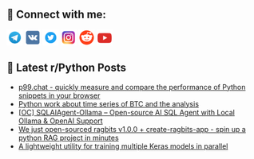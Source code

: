 ## 🔎 Connect with me:
[<img src="https://github.com/bullbesh/bullbesh/blob/main/images/Telegram.png" width="32" height="32" />](https://t.me/bullbesh)
[<img src="https://github.com/bullbesh/bullbesh/blob/main/images/VK.png" width="32" height="32" />](https://vk.com/bullbesh)
[<img src="https://github.com/bullbesh/bullbesh/blob/main/images/Twitter.png" width="32" height="32" />](https://twitter.com/bullbesh1)
[<img src="https://github.com/bullbesh/bullbesh/blob/main/images/Instagram.png" width="32" height="32" />](https://www.instagram.com/bullbesh)
[<img src="https://github.com/bullbesh/bullbesh/blob/main/images/Reddit.png" width="32" height="32" />](https://www.reddit.com/user/bullbesh)
[<img src="https://github.com/bullbesh/bullbesh/blob/main/images/YouTube.png" width="32" height="32" />](https://www.youtube.com/channel/UCtfjRs6uzgq5mfm8S06WTcg)

## 📕 Latest r/Python Posts
<!-- BLOG-POST-LIST:START -->
- [p99.chat - quickly measure and compare the performance of Python snippets in your browser](https://www.reddit.com/r/Python/comments/1l3zzn4/p99chat_quickly_measure_and_compare_the/)
- [Python work about time series of BTC and the analysis](https://www.reddit.com/r/Python/comments/1l3zfq8/python_work_about_time_series_of_btc_and_the/)
- [[OC] SQLAIAgent-Ollama – Open-source AI SQL Agent with Local Ollama &amp; OpenAI Support](https://www.reddit.com/r/Python/comments/1l3z9h6/oc_sqlaiagentollama_opensource_ai_sql_agent_with/)
- [We just open-sourced ragbits v1.0.0 + create-ragbits-app - spin up a python RAG project in minutes](https://www.reddit.com/r/Python/comments/1l3yx48/we_just_opensourced_ragbits_v100_createragbitsapp/)
- [A lightweight utility for training multiple Keras models in parallel](https://www.reddit.com/r/Python/comments/1l3vmpo/a_lightweight_utility_for_training_multiple_keras/)
<!-- BLOG-POST-LIST:END -->
